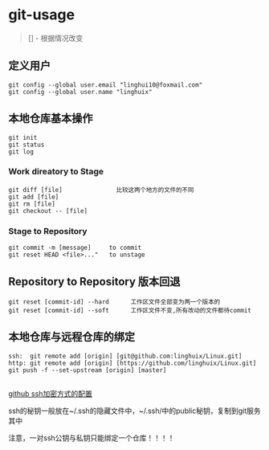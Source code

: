 # git-usage

> [] - 根据情况改变

## 定义用户

```
git config --global user.email "linghui10@foxmail.com"
git config --global user.name "linghuix"
```

## 本地仓库基本操作

```
git init
git status 
git log
```

### Work direatory to Stage

```
git diff [file]               比较这两个地方的文件的不同
git add [file]
git rm [file]
git checkout -- [file]
```

### Stage to Repository

```
git commit -m [message]     to commit
git reset HEAD <file>..."   to unstage
```

##  Repository to Repository 版本回退

```
git reset [commit-id] --hard      工作区文件全部变为两一个版本的
git reset [commit-id] --soft      工作区文件不变,所有改动的文件都待commit
```

## 本地仓库与远程仓库的绑定

```
ssh:  git remote add [origin] [git@github.com:linghuix/Linux.git]
http: git remote add [origin] [https://github.com/linghuix/Linux.git]
git push -f --set-upstream [origin] [master]
```

## 

[github ssh加密方式的配置](https://help.github.com/en/articles/connecting-to-github-with-ssh)

ssh的秘钥一般放在~/.ssh的隐藏文件中，~/.ssh/中的public秘钥，复制到git服务其中

注意，一对ssh公钥与私钥只能绑定一个仓库！！！！
